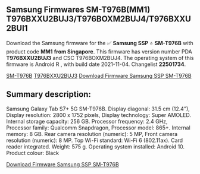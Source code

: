 <h2>Samsung Firmwares SM-T976B(MM1) T976BXXU2BUJ3/T976BOXM2BUJ4/T976BXXU2BUI1</h2>
Download the Samsung firmware for the ✅ <strong>Samsung SSP </strong> ⭐ <strong>SM-T976B</strong> with product code <strong>MM1</strong> <strong> from Singapore</strong>. This firmware has version number PDA <strong>T976BXXU2BUJ3</strong> and CSC T976BOXM2BUJ4. The operating system of this firmware is Android R , with build date 2021-11-04. Changelist <strong>22501734</strong>.


[SM-T976B](https://samfirm.shop/samsung/model/SM-T976B)
[T976BXXU2BUJ3](https://samfirm.shop/samsung/pda/T976BXXU2BUJ3)
[Download Firmware Samsung SSP SM-T976B](https://samfirm.shop/samsung/firmware/471695)
<h2>Summary description:</h2>
<p>Samsung Galaxy Tab S7+ 5G SM-T976B. Display diagonal: 31.5 cm (12.4"), Display resolution: 2800 x 1752 pixels, Display technology: Super AMOLED. Internal storage capacity: 256 GB. Processor frequency: 2.4 GHz, Processor family: Qualcomm Snapdragon, Processor model: 865+. Internal memory: 8 GB. Rear camera resolution (numeric): 5 MP, Front camera resolution (numeric): 8 MP. Top Wi-Fi standard: Wi-Fi 6 (802.11ax). Card reader integrated. Weight: 575 g. Operating system installed: Android 10. Product colour: Black</p>


[Download Firmware Samsung SSP SM-T976B](https://samfirm.shop/samsung/firmware/471695)

